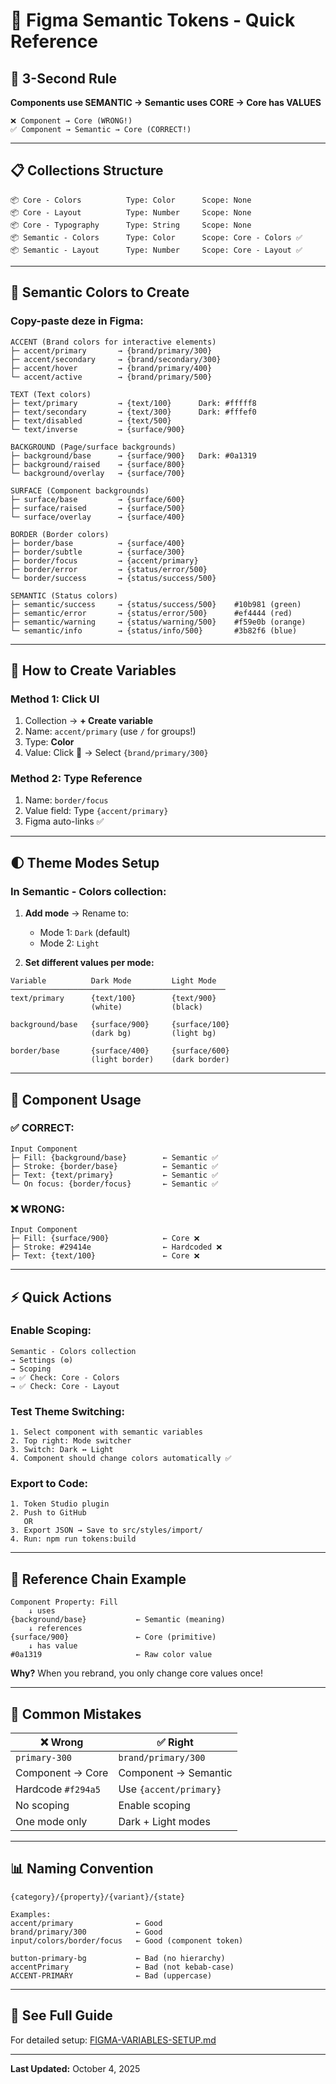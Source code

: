 # 🎨 Figma Semantic Tokens - Quick Reference

## 🚦 3-Second Rule

**Components use SEMANTIC → Semantic uses CORE → Core has VALUES**

```
❌ Component → Core (WRONG!)
✅ Component → Semantic → Core (CORRECT!)
```

---

## 📋 Collections Structure

```
📦 Core - Colors          Type: Color      Scope: None
📦 Core - Layout          Type: Number     Scope: None
📦 Core - Typography      Type: String     Scope: None
📦 Semantic - Colors      Type: Color      Scope: Core - Colors ✅
📦 Semantic - Layout      Type: Number     Scope: Core - Layout ✅
```

---

## 🎨 Semantic Colors to Create

### Copy-paste deze in Figma:

```
ACCENT (Brand colors for interactive elements)
├─ accent/primary       → {brand/primary/300}
├─ accent/secondary     → {brand/secondary/300}
├─ accent/hover         → {brand/primary/400}
└─ accent/active        → {brand/primary/500}

TEXT (Text colors)
├─ text/primary         → {text/100}      Dark: #fffff8
├─ text/secondary       → {text/300}      Dark: #fffef0
├─ text/disabled        → {text/500}
└─ text/inverse         → {surface/900}

BACKGROUND (Page/surface backgrounds)
├─ background/base      → {surface/900}   Dark: #0a1319
├─ background/raised    → {surface/800}
└─ background/overlay   → {surface/700}

SURFACE (Component backgrounds)
├─ surface/base         → {surface/600}
├─ surface/raised       → {surface/500}
└─ surface/overlay      → {surface/400}

BORDER (Border colors)
├─ border/base          → {surface/400}
├─ border/subtle        → {surface/300}
├─ border/focus         → {accent/primary}
├─ border/error         → {status/error/500}
└─ border/success       → {status/success/500}

SEMANTIC (Status colors)
├─ semantic/success     → {status/success/500}    #10b981 (green)
├─ semantic/error       → {status/error/500}      #ef4444 (red)
├─ semantic/warning     → {status/warning/500}    #f59e0b (orange)
└─ semantic/info        → {status/info/500}       #3b82f6 (blue)
```

---

## 🔧 How to Create Variables

### Method 1: Click UI

1. Collection → **+ Create variable**
2. Name: `accent/primary` (use `/` for groups!)
3. Type: **Color**
4. Value: Click **🔗** → Select `{brand/primary/300}`

### Method 2: Type Reference

1. Name: `border/focus`
2. Value field: Type `{accent/primary}`
3. Figma auto-links ✅

---

## 🌓 Theme Modes Setup

### In Semantic - Colors collection:

1. **Add mode** → Rename to:

   - Mode 1: `Dark` (default)
   - Mode 2: `Light`

2. **Set different values per mode:**

```
Variable          Dark Mode         Light Mode
────────────────────────────────────────────────
text/primary      {text/100}        {text/900}
                  (white)           (black)

background/base   {surface/900}     {surface/100}
                  (dark bg)         (light bg)

border/base       {surface/400}     {surface/600}
                  (light border)    (dark border)
```

---

## 🧩 Component Usage

### ✅ CORRECT:

```
Input Component
├─ Fill: {background/base}        ← Semantic ✅
├─ Stroke: {border/base}          ← Semantic ✅
├─ Text: {text/primary}           ← Semantic ✅
└─ On focus: {border/focus}       ← Semantic ✅
```

### ❌ WRONG:

```
Input Component
├─ Fill: {surface/900}            ← Core ❌
├─ Stroke: #29414e                ← Hardcoded ❌
├─ Text: {text/100}               ← Core ❌
```

---

## ⚡ Quick Actions

### Enable Scoping:

```
Semantic - Colors collection
→ Settings (⚙️)
→ Scoping
→ ✅ Check: Core - Colors
→ ✅ Check: Core - Layout
```

### Test Theme Switching:

```
1. Select component with semantic variables
2. Top right: Mode switcher
3. Switch: Dark ↔ Light
4. Component should change colors automatically ✅
```

### Export to Code:

```
1. Token Studio plugin
2. Push to GitHub
   OR
3. Export JSON → Save to src/styles/import/
4. Run: npm run tokens:build
```

---

## 🎯 Reference Chain Example

```
Component Property: Fill
    ↓ uses
{background/base}           ← Semantic (meaning)
    ↓ references
{surface/900}               ← Core (primitive)
    ↓ has value
#0a1319                     ← Raw color value
```

**Why?** When you rebrand, you only change core values once!

---

## 🚨 Common Mistakes

| ❌ Wrong           | ✅ Right               |
| ------------------ | ---------------------- |
| `primary-300`      | `brand/primary/300`    |
| Component → Core   | Component → Semantic   |
| Hardcode `#f294a5` | Use `{accent/primary}` |
| No scoping         | Enable scoping         |
| One mode only      | Dark + Light modes     |

---

## 📊 Naming Convention

```
{category}/{property}/{variant}/{state}

Examples:
accent/primary              ← Good
brand/primary/300           ← Good
input/colors/border/focus   ← Good (component token)

button-primary-bg           ← Bad (no hierarchy)
accentPrimary               ← Bad (not kebab-case)
ACCENT-PRIMARY              ← Bad (uppercase)
```

---

## 🔗 See Full Guide

For detailed setup: [FIGMA-VARIABLES-SETUP.md](./FIGMA-VARIABLES-SETUP.md)

---

**Last Updated:** October 4, 2025
